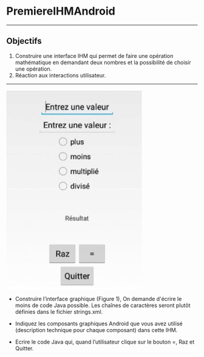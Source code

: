 # PremiereIHMAndroid

---
## Objectifs 

1. Construire une interface IHM qui permet de faire une opération mathématique en demandant 
deux nombres et la possibilité de choisir une opération.
1. Réaction aux interactions utilisateur.

---
![IHM](/pics/IHM.png)

  * Construire l’interface graphique (Figure 1), On demande d'écrire le moins de code Java possible. Les chaînes 
de caractères seront plutôt définies dans le fichier strings.xml. 

  * Indiquez les composants graphiques Android que vous avez utilisé (description technique  pour chaque 
composant)  dans cette IHM. 

  * Ecrire le code Java qui, quand l’utilisateur clique sur le bouton =, Raz et Quitter. 
